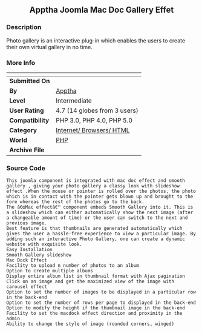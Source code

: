 ﻿<div align="center">

## Apptha Joomla Mac Doc Gallery Effet


</div>

### Description

Photo gallery is an interactive plug-in which enables the users to create their own virtual gallery in no time.
 
### More Info
 


<span>             |<span>
---                |---
**Submitted On**   |
**By**             |[Apptha ](https://github.com/Planet-Source-Code/PSCIndex/blob/master/ByAuthor/apptha.md)
**Level**          |Intermediate
**User Rating**    |4.7 (14 globes from 3 users)
**Compatibility**  |PHP 3\.0, PHP 4\.0, PHP 5\.0
**Category**       |[Internet/ Browsers/ HTML](https://github.com/Planet-Source-Code/PSCIndex/blob/master/ByCategory/internet-browsers-html__8-9.md)
**World**          |[PHP](https://github.com/Planet-Source-Code/PSCIndex/blob/master/ByWorld/php.md)
**Archive File**   |[](https://github.com/Planet-Source-Code/apptha-apptha-joomla-mac-doc-gallery-effet__8-2922/archive/master.zip)





### Source Code

```
This joomla component is integrated with mac doc effect and smooth gallery , giving your photo gallery a classy look with slideshow effect .When the mouse or pointer is rolled over the photos, the photo which is in contact with the pointer gets blown up and brought to the fore whereas the rest of the photos go to the back.
The â€œMac effectâ€™ component embeds Smooth Gallery into it. This is a slideshow which can either automatically show the next image (after a changeable amount of time) or the user can switch to the next and previous image.
Best feature is that thumbnails are generated automatically which gives the user a hassle-free experience to view a particular image. By adding such an interactive Photo Gallery, one can create a dynamic website with exquisite look.
Easy Installation
Smooth Gallery slideshow
Mac Dock Effect
Facility to upload n number of photos to an album
Option to create multiple albums
Display entire album list in thumbnail format with Ajax pagination
Click on an image and get the maximized view of the image with carousel effect
Option to set the number of images to be displayed in a particular row in the back-end
Option to set the number of rows per page to displayed in the back-end
Option to modify the height if the thumbnail image in the back-end
Facility to set the macdock effect direction and proximity in the admin
Ability to change the style of image (rounded corners, winged)
```


